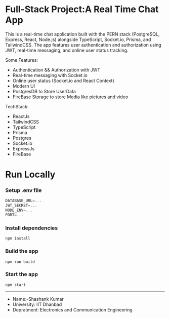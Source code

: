 # Full-Stack Project:A Real Time Chat App 

This is a real-time chat application built with the PERN stack (PostgreSQL, Express, React, Node.js) alongside TypeScript, Socket.io, Prisma, and TailwindCSS. The app features user authentication and authorization using JWT, real-time messaging, and online user status tracking.

Some Features:

-    Authentication && Authorization with JWT
-    Real-time messaging with Socket.io
-    Online user status (Socket.io and React Context)
-    Modern UI
-    PostgresDB to Store UserData
-    FireBase Storage to store Media like pictures and video

TechStack:

-  ReactJs
-  TailwindCSS
-  TypeScript
-  Prisma
-  Postgres
-  Socket.io
-  ExpressJs
-  FireBase




# Run Locally

### Setup .env file

```js
DATABASE_URL=...
JWT_SECRET=...
NODE_ENV=...
PORT=...
```

### Install dependencies

```shell
npm install
```

### Build the app

```shell
npm run build
```

### Start the app

```shell
npm start
```
<hr>

- Name:-Shashank Kumar
- University: IIT Dhanbad
- Depratment: Electronics and Communication Engineering
